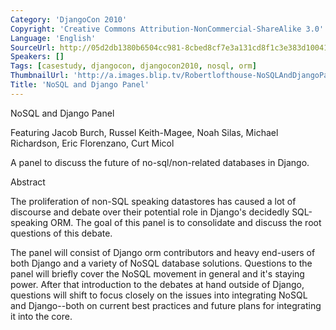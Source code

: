 ```yaml
---
Category: 'DjangoCon 2010'
Copyright: 'Creative Commons Attribution-NonCommercial-ShareAlike 3.0'
Language: 'English'
SourceUrl: http://05d2db1380b6504cc981-8cbed8cf7e3a131cd8f1c3e383d10041.r93.cf2.rackcdn.com/djangocon-2010/47_nosql-and-django-panel.flv
Speakers: []
Tags: [casestudy, djangocon, djangocon2010, nosql, orm]
ThumbnailUrl: 'http://a.images.blip.tv/Robertlofthouse-NoSQLAndDjangoPanel848.png'
Title: 'NoSQL and Django Panel'
---
```

NoSQL and Django Panel

Featuring Jacob Burch, Russel Keith-Magee, Noah Silas, Michael Richardson,
Eric Florenzano, Curt Micol

A panel to discuss the future of no-sql/non-related databases in Django.

Abstract

The proliferation of non-SQL speaking datastores has caused a lot of discourse
and debate over their potential role in Django's decidedly SQL-speaking ORM.
The goal of this panel is to consolidate and discuss the root questions of
this debate.

The panel will consist of Django orm contributors and heavy end-users of both
Django and a variety of NoSQL database solutions. Questions to the panel will
briefly cover the NoSQL movement in general and it's staying power. After that
introduction to the debates at hand outside of Django, questions will shift to
focus closely on the issues into integrating NoSQL and Django--both on current
best practices and future plans for integrating it into the core.

